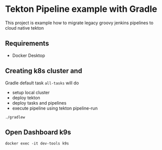 # Tekton Pipeline example with Gradle 

This project is example how to migrate legacy groovy jenkins pipelines to cloud native tekton 

## Requirements 

- Docker Desktop

## Creating k8s cluster and 

Gradle default task `all-tasks` will do 

- setup local cluster
- deploy tekton
- deploy tasks and pipelines
- execute pipeline using tekton pipeline-run

```./gradlew```

## Open Dashboard k9s 

```docker exec -it dev-tools k9s```

